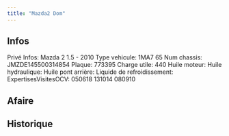 ```yaml
---
title: "Mazda2 Dom"
---
```


## Infos
Privé
Infos: Mazda 2 1.5 - 2010
Type vehicule: 1MA7 65
Num chassis: JMZDE145500314854
Plaque: 773395
Charge utile: 440
Huile moteur:
Huile hydraulique:
Huile pont arrière:
Liquide de refroidissement:
ExpertisesVisitesOCV: 050618 131014 080910

## Afaire 

## Historique
